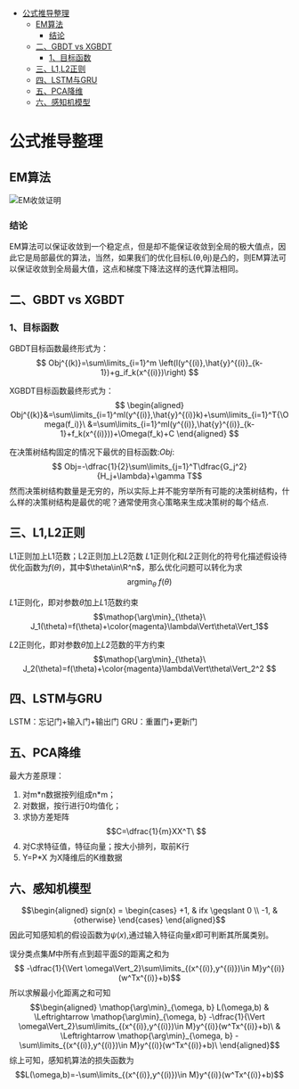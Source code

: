 <!-- TOC -->

- [公式推导整理](#公式推导整理)
  - [EM算法](#em算法)
    - [结论](#结论)
  - [二、GBDT vs XGBDT](#二gbdt-vs-xgbdt)
    - [1、目标函数](#1目标函数)
  - [三、L1,L2正则](#三l1l2正则)
  - [四、LSTM与GRU](#四lstm与gru)
  - [五、PCA降维](#五pca降维)
  - [六、感知机模型](#六感知机模型)

<!-- /TOC -->

<a id="markdown-公式推导整理" name="公式推导整理"></a>
# 公式推导整理

<a id="markdown-em算法" name="em算法"></a>
## EM算法

![EM收敛证明](https://images0.cnblogs.com/blog/381513/201310/29230243-01a2ee08ab7f4d7d93f93e36837f95be.png)

<a id="markdown-结论" name="结论"></a>
### 结论
EM算法可以保证收敛到一个稳定点，但是却不能保证收敛到全局的极大值点，因此它是局部最优的算法，当然，如果我们的优化目标L(θ,θj)是凸的，则EM算法可以保证收敛到全局最大值，这点和梯度下降法这样的迭代算法相同。

<a id="markdown-二gbdt-vs-xgbdt" name="二gbdt-vs-xgbdt"></a>
## 二、GBDT vs XGBDT
<a id="markdown-1目标函数" name="1目标函数"></a>
### 1、目标函数
GBDT目标函数最终形式为： 
$$ Obj^{(k)}=\sum\limits_{i=1}^m \left(l(y^{(i)},\hat{y}^{(i)}_{k-1})+g_if_k(x^{(i)})\right) $$

XGBDT目标函数最终形式为： 
$$ \begin{aligned} Obj^{(k)}&=\sum\limits_{i=1}^ml(y^{(i)},\hat{y}^{(i)}k)+\sum\limits_{i=1}^T{\Omega(f_i)}\ &=\sum\limits_{i=1}^ml(y^{(i)},\hat{y}^{(i)}_{k-1}+f_k(x^{(i)}))+\Omega(f_k)+C \end{aligned} $$

在决策树结构固定的情况下最优的目标函数:$Obj$:
$$ Obj=-\dfrac{1}{2}\sum\limits_{j=1}^T\dfrac{G_j^2}{H_j+\lambda}+\gamma T$$
然而决策树结构数量是无穷的，所以实际上并不能穷举所有可能的决策树结构，什么样的决策树结构是最优的呢？通常使用贪心策略来生成决策树的每个结点.

<a id="markdown-三l1l2正则" name="三l1l2正则"></a>
## 三、L1,L2正则
L1正则加上L1范数；L2正则加上L2范数
$L1$正则化和$L2$正则化的符号化描述假设待优化函数为$f(\theta)$，其中$\theta\in\R^n$，那么优化问题可以转化为求
$$\mathop{\arg\min}_{\theta}\ f(\theta)$$

$L1$正则化，即对参数$\theta$加上$L1$范数约束
$$\mathop{\arg\min}_{\theta}\ J_1(\theta)=f(\theta)+\color{magenta}\lambda\Vert\theta\Vert_1$$

$L2$正则化，即对参数$\theta$加上$L2$范数的平方约束
$$\mathop{\arg\min}_{\theta}\ J_2(\theta)=f(\theta)+\color{magenta}\lambda\Vert\theta\Vert_2^2 $$

<a id="markdown-四lstm与gru" name="四lstm与gru"></a>
## 四、LSTM与GRU
LSTM：忘记门+输入门+输出门
GRU：重置门+更新门

<a id="markdown-五pca降维" name="五pca降维"></a>
## 五、PCA降维
最大方差原理：
1. 对m\*n数据按列组成n*m；
2. 对数据，按行进行0均值化；
3. 求协方差矩阵
$$C=\dfrac{1}{m}XX^T\ $$
4. 对C求特征值，特征向量；按大小排列，取前K行
5. Y=P*X 为X降维后的K维数据

<a id="markdown-六感知机模型" name="六感知机模型"></a>
## 六、感知机模型

$$\begin{aligned} sign(x) = 
\begin{cases}
+1, & ifx \geqslant 0  \\
-1, &{otherwise}
\end{cases}
\end{aligned}$$
因此可知感知机的假设函数为$\psi (x)$,通过输入特征向量$x$即可判断其所属类别。

误分类点集$M$中所有点到超平面$S$的距离之和为
$$ -\dfrac{1}{\Vert \omega\Vert_2}\sum\limits_{(x^{(i)},y^{(i)})\in M}y^{(i)}(w^Tx^{(i)}+b)$$
所以求解最小化距离之和可知
$$\begin{aligned} \mathop{\arg\min}_{\omega, b} L(\omega,b) & \Leftrightarrow \mathop{\arg\min}_{\omega, b} -\dfrac{1}{\Vert \omega\Vert_2}\sum\limits_{(x^{(i)},y^{(i)})\in M}y^{(i)}(w^Tx^{(i)}+b)\ & \Leftrightarrow \mathop{\arg\min}_{\omega, b} -\sum\limits_{(x^{(i)},y^{(i)})\in M}y^{(i)}(w^Tx^{(i)}+b)\ \end{aligned}$$ 
综上可知，感知机算法的损失函数为
$$L(\omega,b)=-\sum\limits_{(x^{(i)},y^{(i)})\in M}y^{(i)}(w^Tx^{(i)}+b)$$


















